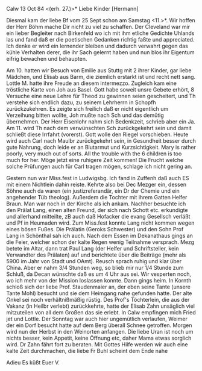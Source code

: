  Calw 13 Oct 84
 <(erh. 27.)>*
Liebe Kinder [Hermann]

Diesmal kam der liebe Bf vom 25 Sept schon am Samstag <11.>*. Wir hoffen der Herr Böhm mache Dir nicht zu viel zu schaffen. Der Cleveland war mir ein lieber Begleiter nach Birkenfeld wo ich mit ihm etliche Gedichte Uhlands las und fand daß er die poetischen Gedanken richtig faßte und appreciated. Ich denke er wird ein lernender bleiben und dadurch verwahrt gegen das kühle Verhalten derer, die ihr Sach gelernt haben und nun blos ihr Eigentum eifrig bewachen und behaupten.

Am 10. hatten wir Besuch von Emilie aus Stuttg mit 2 ihrer Kinder, gar liebe Mädchen, und Elisab aus Barm, die ziemlich erstarkt ist und recht nett sang. Lottle M. hatte ihre Freude an diesem intermezzo. Zugleich kam eine tröstliche Karte von Joh aus Basel. Gott habe soweit unsre Gebete erhört, 8 Versuche eine neue Lehre für Theod zu gewinnen seien gescheitert, und Th verstehe sich endlich dazu, zu seinem Lehrherrn in Schopfh zurückzukehren. Es zeigte sich freilich daß er nicht eigentlich um Verzeihung bitten wollte, Joh mußte nach Sch und das demütig übernehmen. Der Herr Eisenlohr nahm sich Bedenkzeit, schrieb aber ein Ja. Am 11. wird Th nach dem verwünschten Sch zurückgekehrt sein und damit schließt diese Irrfahrt (vorerst). Gott wolle den Riegel vorschieben. Heute wird auch Carl nach Maulbr zurückgekehrt sein, in Gesundheit besser durch gute Nahrung, doch leide er an Blutarmut und Kurzsichtigkeit. Mary is rather poorly, very much out of sorts. All the trouble with the 6 children is too much for her. Möge jetzt eine ruhigere Zeit kommen! Die Frucht welche solche Prüfungen auch für Carl tragen mögen, schlage ich nicht gering an.

Gestern nun war Miss.fest in Ludwigsbg. Ich fand in Zuffenh daß auch ES mit einem Nichtlein dahin reiste. Kehrte also bei Dec Mezger ein, dessen Söhne auch da waren (ein justizreferandär, ein Dr der Chemie und ein angehender Tüb theolog). Außerdem die Tochter mit ihrem Gatten Helfer Braun. Man war noch in der Kirche als ich ankam. Nachher besuchte ich den Prälat Lang, einen alten Freund, der sich nach Schott etc. erkundigte und allerhand mitteilte, zB auch daß Hofacker die evang Gesellsch verläßt und Pf in Heumaden wird. Zum Miss.fest konnte Lang nicht kommen wegen eines bösen Fußes. Die Prälatin (Geroks Schwester) und den Sohn Prof Lang in Schönthal sah ich auch. Nach dem Essen im Dekanathaus gings an die Feier, welcher schon der kalte Regen wenig Teilnahme versprach. Mezg betete im Altar, dann trat Paul Lang (der Helfer und Schriftsteller, kein Verwandter des Prälaten) auf und berichtete über die Beiträge (mehr als 5900 im Jahr von Stadt und OAmt). Reusch sprach ruhig und klar über China. Aber er nahm 3/4 Stunden weg, so blieb mir nur 1/4 Stunde zum Schluß, da Decan wünschte daß es um 4 Uhr aus sei. Wir vesperten noch, wo ich mehr von der Mission loslassen konnte. 
Dann gings heim. In Kornth schloß sich der liebe Prof. Staudenmaier an, der eben seine Tante (unsere Tante Mohl) besucht und sie dem Heimgang nahe gefunden hatte. Der alte Onkel sei noch verhältnißmäßig rüstig. Des Prof's Töchterlein, die aus der Vakanz (in Heilbr verlebt) zurückkehrte, hatte der Elisab Zahn unsäglich viel mitzuteilen von all dem Großen das sie erlebt. In Calw empfingen mich Fried jet und Lottle. Der Sonntag war auch hier ungemütlich verlaufen, Weimer der ein Dorf besucht hatte auf dem Berg überall Schnee getroffen. Morgen wird nun der Herbst in den Weinorten anfangen. Die liebe Uran ist noch um nichts besser, kein Appetit, keine Öffnung etc, daher Mama etwas sorglich wird. Dr Zahn fährt fort zu beraten. Mit Gottes Hilfe werden wir auch eine kalte Zeit durchmachen, die liebe Fr Buhl scheint dem Ende nahe

 Adieu Es küßt Euer V.
